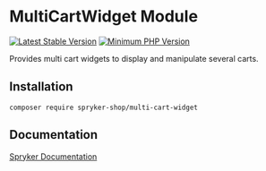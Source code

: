 # MultiCartWidget Module
[![Latest Stable Version](https://poser.pugx.org/spryker-shop/multi-cart-widget/v/stable.svg)](https://packagist.org/packages/spryker-shop/multi-cart-widget)
[![Minimum PHP Version](https://img.shields.io/badge/php-%3E%3D%208.3-8892BF.svg)](https://php.net/)

Provides multi cart widgets to display and manipulate several carts.

## Installation

```
composer require spryker-shop/multi-cart-widget
```

## Documentation

[Spryker Documentation](https://docs.spryker.com)
